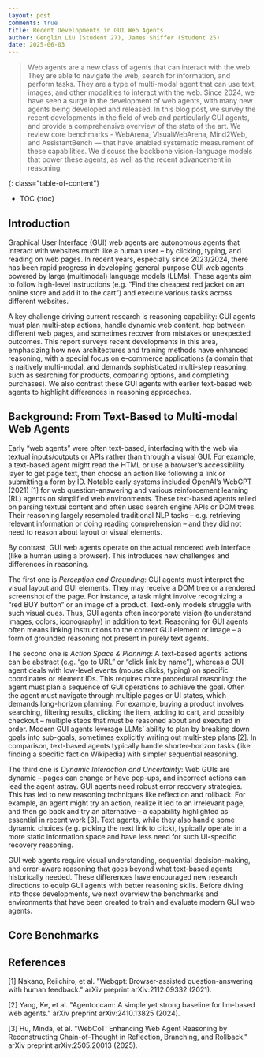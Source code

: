 ```yaml
---
layout: post
comments: true
title: Recent Developments in GUI Web Agents
author: Genglin Liu (Student 27), James Shiffer (Student 25)
date: 2025-06-03
---
```



> Web agents are a new class of agents that can interact with the web. They are able to navigate the web, search for information, and perform tasks. They are a type of multi-modal agent that can use text, images, and other modalities to interact with the web. Since 2024, we have seen a surge in the development of web agents, with many new agents being developed and released. In this blog post, we survey the recent developments in the field of web and particularly GUI agents, and provide a comprehensive overview of the state of the art. We review core benchmarks - WebArena, VisualWebArena, Mind2Web, and AssistantBench — that have enabled systematic measurement of these capabilities. We discuss the backbone vision-language models that power these agents, as well as the recent advancement in reasoning.


<!--more-->
{: class="table-of-content"}
* TOC
{:toc}

## Introduction

Graphical User Interface (GUI) web agents are autonomous agents that interact with websites much like a human user – by clicking, typing, and reading on web pages. In recent years, especially since 2023/2024, there has been rapid progress in developing general-purpose GUI web agents powered by large (multimodal) language models (LLMs). These agents aim to follow high-level instructions (e.g. “Find the cheapest red jacket on an online store and add it to the cart”) and execute various tasks across different websites. 

A key challenge driving current research is reasoning capability: GUI agents must plan multi-step actions, handle dynamic web content, hop between different web pages, and sometimes recover from mistakes or unexpected outcomes. This report surveys recent developments in this area, emphasizing how new architectures and training methods have enhanced reasoning, with a special focus on e-commerce applications (a domain that is naitively multi-modal, and demands sophisticated multi-step reasoning, such as searching for products, comparing options, and completing purchases). We also contrast these GUI agents with earlier text-based web agents to highlight differences in reasoning approaches.


## Background: From Text-Based to Multi-modal Web Agents

Early “web agents” were often text-based, interfacing with the web via textual inputs/outputs or APIs rather than through a visual GUI. For example, a text-based agent might read the HTML or use a browser’s accessibility layer to get page text, then choose an action like following a link or submitting a form by ID. Notable early systems included OpenAI’s WebGPT (2021) [1] for web question-answering and various reinforcement learning (RL) agents on simplified web environments. These text-based agents relied on parsing textual content and often used search engine APIs or DOM trees. Their reasoning largely resembled traditional NLP tasks – e.g. retrieving relevant information or doing reading comprehension – and they did not need to reason about layout or visual elements.

By contrast, GUI web agents operate on the actual rendered web interface (like a human using a browser). This introduces new challenges and differences in reasoning.

The first one is *Perception and Grounding*: GUI agents must interpret the visual layout and GUI elements. They may receive a DOM tree or a rendered screenshot of the page. For instance, a task might involve recognizing a “red BUY button” or an image of a product. Text-only models struggle with such visual cues. Thus, GUI agents often incorporate vision (to understand images, colors, iconography) in addition to text. Reasoning for GUI agents often means linking instructions to the correct GUI element or image – a form of grounded reasoning not present in purely text agents.

The second one is *Action Space & Planning*: A text-based agent’s actions can be abstract (e.g. “go to URL” or “click link by name”), whereas a GUI agent deals with low-level events (mouse clicks, typing) on specific coordinates or element IDs. This requires more procedural reasoning: the agent must plan a sequence of GUI operations to achieve the goal. Often the agent must navigate through multiple pages or UI states, which demands long-horizon planning. For example, buying a product involves searching, filtering results, clicking the item, adding to cart, and possibly checkout – multiple steps that must be reasoned about and executed in order. Modern GUI agents leverage LLMs’ ability to plan by breaking down goals into sub-goals, sometimes explicitly writing out multi-step plans [2]. In comparison, text-based agents typically handle shorter-horizon tasks (like finding a specific fact on Wikipedia) with simpler sequential reasoning.

The third one is *Dynamic Interaction and Uncertainty*: Web GUIs are dynamic – pages can change or have pop-ups, and incorrect actions can lead the agent astray. GUI agents need robust error recovery strategies. This has led to new reasoning techniques like reflection and rollback. For example, an agent might try an action, realize it led to an irrelevant page, and then go back and try an alternative – a capability highlighted as essential in recent work [3]. Text agents, while they also handle some dynamic choices (e.g. picking the next link to click), typically operate in a more static information space and have less need for such UI-specific recovery reasoning.

GUI web agents require visual understanding, sequential decision-making, and error-aware reasoning that goes beyond what text-based agents historically needed. These differences have encouraged new research directions to equip GUI agents with better reasoning skills. Before diving into those developments, we next overview the benchmarks and environments that have been created to train and evaluate modern GUI web agents.


## Core Benchmarks

## References

[1] Nakano, Reiichiro, et al. "Webgpt: Browser-assisted question-answering with human feedback." arXiv preprint arXiv:2112.09332 (2021).

[2] Yang, Ke, et al. "Agentoccam: A simple yet strong baseline for llm-based web agents." arXiv preprint arXiv:2410.13825 (2024).

[3] Hu, Minda, et al. "WebCoT: Enhancing Web Agent Reasoning by Reconstructing Chain-of-Thought in Reflection, Branching, and Rollback." arXiv preprint arXiv:2505.20013 (2025).
